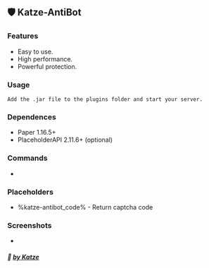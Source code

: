 ## 🛡️ Katze-AntiBot 
### Features

- Easy to use.
- High performance.
- Powerful protection.

### Usage
`Add the .jar file to the plugins folder and start your server.`

### Dependences
- Paper 1.16.5+
- PlaceholderAPI 2.11.6+ (optional)

### Commands
-
### Placeholders
- %katze-antibot_code% - Return captcha code
### Screenshots
-

##### :ghost: [by Katze](https://github.com/katze225 "by Katze")
